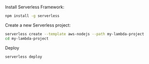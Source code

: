 Install Serverless Framework:

```bash
npm install -g serverless
```
Create a new Serverless project:


```bash
serverless create --template aws-nodejs --path my-lambda-project
cd my-lambda-project
```

Deploy
```bash
serverless deploy
```
